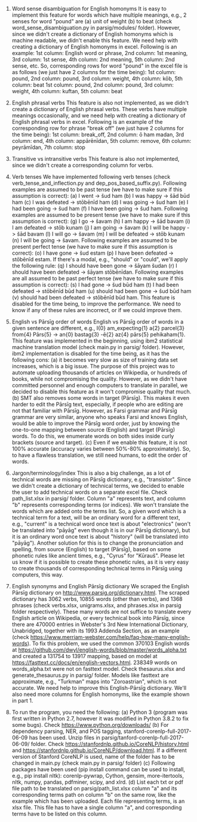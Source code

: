 1. Word sense disambiguation for English homonyms
It is easy to implement this feature for words which have multiple meanings, e.g., 2 senses for word "pound" are (a) unit of weight (b) to beat (check word_sense_disambiguation.py in parsig/modules/ folder). However, since we didn't create a dictionary of English homonyms which is machine readable, we didn't enable this feature. We need help with creating a dictionary of English homonyms in excel. Following is an example: 1st column: English word or phrase, 2nd column: 1st meaning, 3rd column: 1st sense, 4th column: 2nd meaning, 5th column: 2nd sense, etc. So, corresponding rows for word "pound" in the excel file is as follows (we just have 2 columns for the time being): 
1st column: pound, 2nd column: pound, 3rd column: weight, 4th column: kōb, 5th column: beat
1st column: pound, 2nd column: pound, 3rd column: weight, 4th column: kuftan, 5th column: beat

2. English phrasal verbs
This feature is also not implemented, as we didn't create a dictionary of English phrasal verbs. These verbs have multiple meanings occasionally, and we need help with creating a dictionary of English phrasal verbs in excel. 
Following is an example of the corresponding row for phrase "break off" (we just have 2 columns for the time being): 
1st column: break_off, 2nd column: ō ham madan, 3rd column: end, 4th column: appārēnīdan, 5th column: remove, 6th column: peyrāmīdan, 7th column: stop

3. Transitive vs intransitive verbs 
This feature is also not implemented, since we didn't create a corresponding column for verbs. 

4. Verb tenses
We have implemented following verb tenses (check verb_tense_and_inflection.py and dep_pos_based_suffix.py). Following examples are assumed to be past tense (we have to make sure if this assumption is correct):
(a) I went -> šud ham
(b) I was happy -> šād būd ham
(c) I was defeated -> stōbēnīd ham
(d) I was going -> šud ham
(e) I had been going -> šud ham
(f) I have been going -> šud ham. 
Following examples are assumed to be present tense (we have to make sure if this assumption is correct):
(g) I go -> šavam
(h) I am happy -> šād bavam
(i) I am defeated -> stōb kunam
(j) I am going -> šavam
(k) I will be happy -> šād bavam
(l) I will go -> šavam
(m) I will be defeated -> stōb kunam
(n) I will be going -> šavam. 
Following examples are assumed to be present perfect tense (we have to make sure if this assumption is correct):
(o) I have gone -> šud estam
(p) I have been defeated -> stōbēnīd estam. 
If there's a modal, e.g., "should" or "could", we'll apply the following rule:
(q) I should have been gone -> šāyam šudan
(r) I should have been defeated -> šāyam stōbēnīdan. 
Following examples are all assumed to be past perfect tense (we have to make sure if this assumption is correct):
(s) I had gone -> šud būd ham
(t) I had been defeated -> stōbēnīd būd ham
(u) should had been gone -> šud būd ham
(v) should had been defeated -> stōbēnīd būd ham. 
This feature is disabled for the time being, to improve the performance. We need to know if any of these rules are incorrect, or if we could improve them.

5. English vs Pārsīg order of words
English vs Pārsīg order of words in a given sentence are different, e.g.,  I{0} am_expecting{1} a{2} parcel{3} from{4} Pārs{5} -> an{0} bastag{3} -ē{2} az{4} pārs{5} pehikaham{1}. This feature was implemented in the beginning, using ibm2 statistical machine translation model (check main.py in parsig/ folder). However, ibm2 implementation is disabled for the time being, as it has the following cons: (a) it becomes very slow as size of training data set increases, which is a big issue. The purpose of this project was to automate uploading thousands of articles on Wikipedia, or hundreds of books, while not compromising the quality. However, as we didn't have committed personnel and enough computers to translate in parallel, we decided to disable this feature as it won't compromise quality that much. (b) SMT also removes some words in target (Pārsīg). This makes it even harder to edit the Pārsīg text, especially, if people who are editing are not that familiar with Pārsīg. However, as Farsi grammar and Pārsīg grammar are very similar, anyone who speaks Farsi and knows English, would be able to improve the Pārsīg word order, just by knowing the one-to-one mapping between source (English) and target (Pārsīg) words. To do this, we enumerate words on both sides inside curly brackets (source and target). (c) Even if we enable this feature, it is not 100% accurate (accuracy varies between 50%-80% approximately). So, to have a flawless translation, we still need humans, to edit the order of words. 

6. Jargon/terminology/index
This is also a big challenge, as a lot of technical words are missing on Pārsīg dictionary, e.g., "transistor". Since we didn't create a dictionary of technical terms, we decided to enable the user to add technical words on a separate excel file. Check path_list.xlsx in parsig/ folder. Column "a" represents text, and column "b" represents corresponding terms (or indices). We won't translate the words which are added onto the terms list. So, a given word which is a technical term for a text, will be an ordinary word for a different text, e.g., "current" is a technical word once text is about "electronics" (won't be translated into "pāyāg" even though it is in our Pārsīg dictionary), but it is an ordinary word once text is about "history" (will be translated into "pāyāg"). Another solution for this is to change the pronunciation and spelling, from source (English) to target (Pārsīg), based on some phonetic rules like ancient times, e.g., "Cyrus" for "Kūrauš". Please let us know if it is possible to create these phonetic rules, as it is very easy to create thousands of corresponding technical terms in Pārsīg using computers, this way.

7. English synonyms and English Pārsīg dictionary
We scraped the English Pārsīg dictionary on http://www.parsig.org/dictionary.html. The scraped dictionary has 3062 verbs, 10855 words (other than verbs), and 1368 phrases (check verbs.xlsx, unigrams.xlsx, and phrases.xlsx in parsig folder respectively). These many words are not suffice to translate every English article on Wikipedia, or every technical book into Pārsīg, since there are 470000 entries in Webster's 3rd New International Dictionary, Unabridged, together with its 1993 Addenda Section, as an example (check https://www.merriam-webster.com/help/faq-how-many-english-words). To fix this problem, we used the common 370103 English words at https://github.com/dwyl/english-words/blob/master/words_alpha.txt and created a 131754 to 13917 mapping, based on model at https://fasttext.cc/docs/en/english-vectors.html. 238349 words on words_alpha.txt were not on fasttext model. Check thesaurus.xlsx and generate_thesaurus.py in parsig/ folder. Models like fasttext are approximate, e.g., "Turkman" maps into "Zoroastrian", which is not accurate. We need help to improve this English-Pārsīg dictionary. We'll also need more columns for English homonyms, like the example shown in part 1.

8. To run the program, you need the following:
(a) Python 3 (program was first written in Python 2.7, however it was modified in Python 3.8.2 to fix some bugs). Check https://www.python.org/downloads/
(b) For dependency parsing, NER, and POS tagging, stanford-corenlp-full-2017-06-09 has been used. Unzip files in parsig/tanford-corenlp-full-2017-06-09/ folder. Check https://stanfordnlp.github.io/CoreNLP/history.html and https://stanfordnlp.github.io/CoreNLP/download.html. If a different version of Stanford CoreNLP is used, name of the folder has to be changed in main.py (check main.py in parsig/ folder)
(c) Following packages have been used (pip install <name> command can be used to install, e.g., pip install nltk): corenlp-pywrap, Cython, gensim, more-itertools, nltk, numpy, pandas, pdfminer, scipy, and xlrd.
(d) List each txt or pdf file path to be translated on parsig/path_list.xlsx column "a" and its corresponding terms path on column "b" on the same row, like the example which has been uploaded. Each file representing terms, is an xlsx file. This file has to have a single column "a", and corresponding terms have to be listed on this column.
